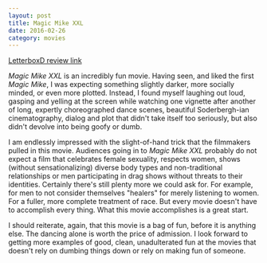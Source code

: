 ```yaml
---
layout: post
title: Magic Mike XXL 
date: 2016-02-26
category: movies
---
```

 
[LetterboxD review link](http://letterboxd.com/samarthbhaskar/film/magic-mike-xxl/)

 <em>Magic Mike XXL</em> is an incredibly fun movie. Having seen, and liked the first <em>Magic Mike</em>, I was expecting something slightly darker, more socially minded, or even more plotted. Instead, I found myself laughing out loud, gasping and yelling at the screen while watching one vignette after another of long, expertly choreographed dance scenes, beautiful Soderbergh-ian cinematography, dialog and plot that didn't take itself too seriously, but also didn't devolve into being goofy or dumb.

I am endlessly impressed with the slight-of-hand trick that the filmmakers pulled in this movie. Audiences going in to <em>Magic Mike XXL</em> probably do not expect a film that celebrates female sexuality, respects women, shows (without sensationalizing) diverse body types and non-traditional relationships or men participating in drag shows without threats to their identities. Certainly there's still plenty more we could ask for. For example, for men to not consider themselves "healers" for merely listening to women. For a fuller, more complete treatment of race. But every movie doesn't have to accomplish every thing. What this movie accomplishes is a great start.

I should reiterate, again, that this movie is a bag of fun, before it is anything else. The dancing alone is worth the price of admission. I look forward to getting more examples of good, clean, unadulterated fun at the movies that doesn't rely on dumbing things down or rely on making fun of someone.
